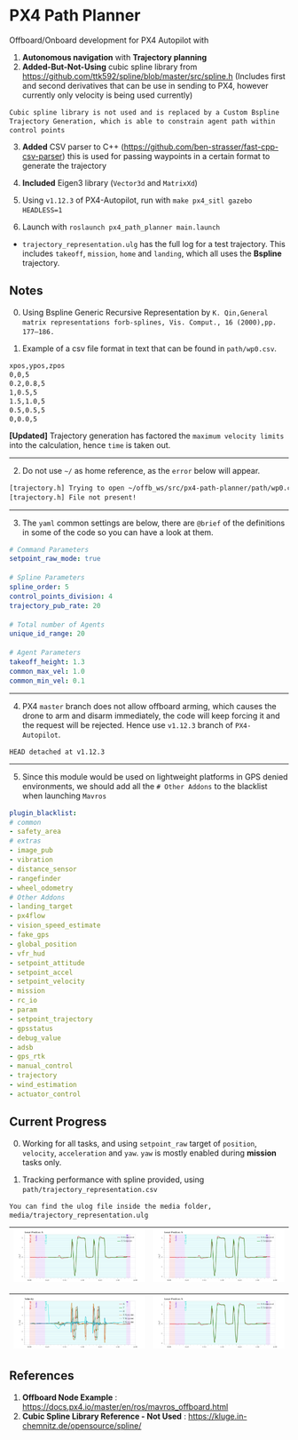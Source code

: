 # PX4 Path Planner
Offboard/Onboard development for PX4 Autopilot with
1. **Autonomous navigation** with **Trajectory planning** 
2. **Added-But-Not-Using** cubic spline library from https://github.com/ttk592/spline/blob/master/src/spline.h (Includes first and second derivatives that can be use in sending to PX4, however currently only velocity is being used currently) 
```
Cubic spline library is not used and is replaced by a Custom Bspline Trajectory Generation, which is able to constrain agent path within control points 
```
3. **Added** CSV parser to C++ (https://github.com/ben-strasser/fast-cpp-csv-parser) this is used for passing waypoints in a certain format to generate the trajectory

4. **Included** Eigen3 library (`Vector3d` and `MatrixXd`)

5. Using `v1.12.3` of PX4-Autopilot, run with `make px4_sitl gazebo HEADLESS=1`

6. Launch with `roslaunch px4_path_planner main.launch`

- `trajectory_representation.ulg` has the full log for a test trajectory. This includes `takeoff`, `mission`, `home` and `landing`, which all uses the **Bspline** trajectory.

## Notes
0. Using Bspline Generic Recursive Representation by `K. Qin,General matrix representations forb-splines, Vis. Comput., 16 (2000),pp. 177–186.`

1. Example of a csv file format in text that can be found in `path/wp0.csv`.
```csv
xpos,ypos,zpos
0,0,5
0.2,0.8,5
1,0.5,5
1.5,1.0,5
0.5,0.5,5
0,0.0,5
```
**[Updated]** Trajectory generation has factored the `maximum velocity limits` into the calculation, hence `time` is taken out.

---
2. Do not use `~/` as home reference, as the `error` below will appear.
```bash
[trajectory.h] Trying to open ~/offb_ws/src/px4-path-planner/path/wp0.csv 
[trajectory.h] File not present!
```

---
3. The `yaml` common settings are below, there are `@brief` of the definitions in some of the code so you can have a look at them.
```yaml
# Command Parameters
setpoint_raw_mode: true

# Spline Parameters
spline_order: 5
control_points_division: 4
trajectory_pub_rate: 20

# Total number of Agents
unique_id_range: 20

# Agent Parameters
takeoff_height: 1.3
common_max_vel: 1.0
common_min_vel: 0.1
```

---
4. PX4 `master` branch does not allow offboard arming, which causes the drone to arm and disarm immediately, the code will keep forcing it and the request will be rejected. Hence use `v1.12.3` branch of `PX4-Autopilot`.
```git
HEAD detached at v1.12.3
```

---
5. Since this module would be used on lightweight platforms in GPS denied environments, we should add all the `# Other Addons` to the blacklist when launching `Mavros`
```yaml
plugin_blacklist:
# common
- safety_area
# extras
- image_pub
- vibration
- distance_sensor
- rangefinder
- wheel_odometry
# Other Addons
- landing_target
- px4flow
- vision_speed_estimate
- fake_gps
- global_position
- vfr_hud
- setpoint_attitude
- setpoint_accel
- setpoint_velocity
- mission
- rc_io
- param
- setpoint_trajectory
- gpsstatus
- debug_value
- adsb
- gps_rtk
- manual_control
- trajectory
- wind_estimation
- actuator_control
```

## Current Progress
0. Working for all tasks, and using `setpoint_raw` target of `position`, `velocity`, `acceleration` and `yaw`. `yaw` is mostly enabled during **mission** tasks only.

1. Tracking performance with spline provided, using `path/trajectory_representation.csv`
```
You can find the ulog file inside the media folder, media/trajectory_representation.ulg
```

|![](media/local_position_x.png) | ![](media/local_position_x.png) | 
|---|---|


|![](media/velocity.png) | ![](media/local_position_x.png) |
|---|---|

## References 
1. **Offboard Node Example** : https://docs.px4.io/master/en/ros/mavros_offboard.html
1. **Cubic Spline Library Reference - Not Used** : https://kluge.in-chemnitz.de/opensource/spline/
